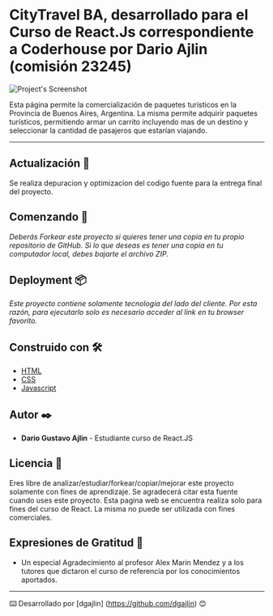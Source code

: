 # CityTravel BA, desarrollado para el Curso de React.Js correspondiente a Coderhouse por Dario Ajlin (comisión 23245)


![Project's Screenshot]( https://firebasestorage.googleapis.com/v0/b/citytravelba.appspot.com/o/BA.jpg?alt=media&token=a4c67376-be82-4755-b23c-6a881bbb8d38)


Esta página permite la comercialización de paquetes turísticos en la Provincia de Buenos Aires, Argentina.
La misma permite adquirir paquetes turísticos, permitiendo armar un carrito incluyendo mas de un destino y seleccionar la cantidad de pasajeros que estarían viajando.

---
## Actualización 💪
Se realiza depuracion y optimizacion del codigo fuente para la entrega final del proyecto.


## Comenzando 🚀

_Deberás Forkear este proyecto si quieres tener una copia en tu propio repositorio de GitHub._
_Si lo que deseas es tener una copia en tu computador local, debes bajarte el archivo ZIP._


## Deployment 📦

_Este proyecto contiene solamente tecnología del lado del cliente. Por esta razón, para ejecutarlo solo es necesario acceder al link en tu browser favorito._


## Construido con 🛠️


* [HTML](https://developer.mozilla.org/es/docs/Web/HTML)
* [CSS](https://developer.mozilla.org/es/docs/Web/CSS)
* [Javascript](https://developer.mozilla.org/es/docs/Web/JavaScript)


## Autor ✒️

* **Dario Gustavo Ajlin** - Estudiante curso de React.JS 


## Licencia 📄

Eres libre de analizar/estudiar/forkear/copiar/mejorar este proyecto solamente con fines de aprendizaje. Se agradecerá citar esta fuente cuando uses este proyecto.
Esta pagina web se encuentra realiza solo para fines del curso de React. La misma no puede ser utilizada con fines comerciales.

## Expresiones de Gratitud 🎁

* Un especial Agradecimiento al profesor Alex Marin Mendez y a los tutores que dictaron el curso de referencia por los conocimientos aportados.


---
⌨️ Desarrollado por [dgajlin] (https://github.com/dgajlin) 😊
